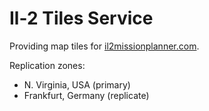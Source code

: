 # Il-2 Tiles Service

Providing map tiles for [il2missionplanner.com](http://il2missionplanner.com).

Replication zones:
- N. Virginia, USA (primary)
- Frankfurt, Germany (replicate)
